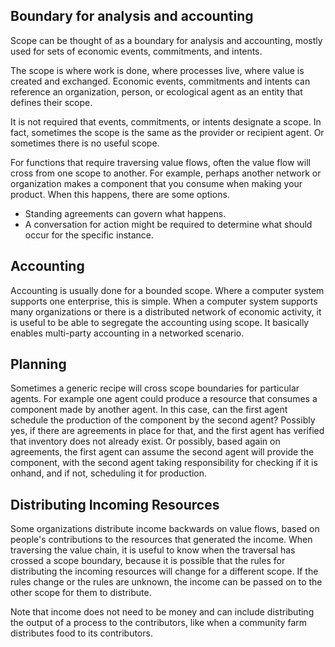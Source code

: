 ## Boundary for analysis and accounting

Scope can be thought of as a boundary for analysis and accounting, mostly used for sets of economic events, commitments, and intents.

The scope is where work is done, where processes live, where value is created and exchanged. Economic events, commitments and intents can reference an organization, person, or ecological agent as an entity that defines their scope.

It is not required that events, commitments, or intents designate a scope.  In fact, sometimes the scope is the same as the provider or recipient agent.  Or sometimes there is no useful scope.

For functions that require traversing value flows, often the value flow will cross from one scope to another.  For example, perhaps another network or organization makes a component that you consume when making your product.  When this happens, there are some options.

* Standing agreements can govern what happens.
* A conversation for action might be required to determine what should occur for the specific instance.

## Accounting

Accounting is usually done for a bounded scope. Where a computer system supports one enterprise, this is simple.  When a computer system supports many organizations or there is a distributed network of economic activity, it is useful to be able to segregate the accounting using scope.  It basically enables multi-party accounting in a networked scenario.

## Planning

Sometimes a generic recipe will cross scope boundaries for particular agents. For example one agent could produce a resource that consumes a component made by another agent.  In this case, can the first agent schedule the production of the component by the second agent?  Possibly yes, if there are agreements in place for that, and the first agent has verified that inventory does not already exist.  Or possibly, based again on agreements, the first agent can assume the second agent will provide the component, with the second agent taking responsibility for checking if it is onhand, and if not, scheduling it for production.

## Distributing Incoming Resources

Some organizations distribute income backwards on value flows, based on people's contributions to the resources that generated the income.  When traversing the value chain, it is useful to know when the traversal has crossed a scope boundary, because it is possible that the rules for distributing the incoming resources will change for a different scope.  If the rules change or the rules are unknown, the income can be passed on to the other scope for them to distribute.

Note that income does not need to be money and can include distributing the output of a process to the contributors, like when a community farm distributes food to its contributors.
